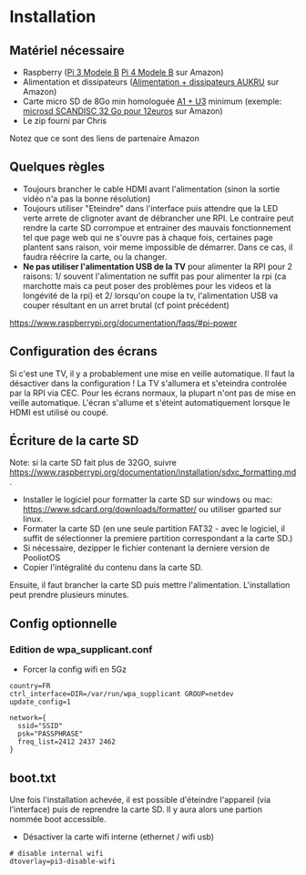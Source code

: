 # Installation

## Matériel nécessaire

- Raspberry ([Pi 3 Modele B](https://amzn.to/2M3CnbP) [Pi 4 Modele B](https://amzn.to/3sTwXRd) sur Amazon)
- Alimentation et dissipateurs ([Alimentation + dissipateurs AUKRU](https://amzn.to/39ShBnm) sur Amazon)
- Carte micro SD de 8Go min homologuée [A1 + U3](https://en.wikipedia.org/wiki/Secure_Digital#Speeds) minimum (exemple: [microsd SCANDISC 32 Go pour 12euros](https://amzn.to/39foS1L) sur Amazon)
- Le zip fourni par Chris

Notez que ce sont des liens de partenaire Amazon

## Quelques règles

- Toujours brancher le cable HDMI avant l'alimentation (sinon la sortie vidéo n'a pas la bonne résolution)
- Toujours utiliser "Eteindre" dans l'interface puis attendre que la LED verte arrete de clignoter avant de débrancher une RPI. Le contraire peut rendre la carte SD corrompue et entrainer des mauvais fonctionnement tel que page web qui ne s'ouvre pas à chaque fois, certaines page plantent sans raison, voir meme impossible de démarrer. Dans ce cas, il faudra réécrire la carte, ou la changer.
- **Ne pas utiliser l'alimentation USB de la TV** pour alimenter la RPI pour 2 raisons: 1/ souvent l'alimentation ne suffit pas pour alimenter la rpi (ca marchotte mais ca peut poser des problèmes pour les videos et la longévité de la rpi) et 2/ lorsqu'on coupe la tv, l'alimentation USB va couper résultant en un arret brutal (cf point précédent)

https://www.raspberrypi.org/documentation/faqs/#pi-power

## Configuration des écrans

Si c'est une TV, il y a probablement une mise en veille automatique. Il faut la désactiver dans la configuration ! La TV s'allumera et s'eteindra controlée par la RPI via CEC.
Pour les écrans normaux, la plupart n'ont pas de mise en veille automatique. L'écran s'allume et s'éteint automatiquement lorsque le HDMI est utilisé ou coupé.

## Écriture de la carte SD

Note: si la carte SD fait plus de 32GO, suivre https://www.raspberrypi.org/documentation/installation/sdxc_formatting.md.

- Installer le logiciel pour formatter la carte SD sur windows ou mac: https://www.sdcard.org/downloads/formatter/ ou utiliser gparted sur linux.
- Formater la carte SD (en une seule partition FAT32 - avec le logiciel, il suffit de sélectionner la premiere partition correspondant a la carte SD.)
- Si nécessaire, dezipper le fichier contenant la derniere version de PooliotOS
- Copier l'intégralité du contenu dans la carte SD.

Ensuite, il faut brancher la carte SD puis mettre l'alimentation. L'installation peut prendre plusieurs minutes.

## Config optionnelle

### Edition de wpa_supplicant.conf

- Forcer la config wifi en 5Gz

```
country=FR
ctrl_interface=DIR=/var/run/wpa_supplicant GROUP=netdev
update_config=1

network={
  ssid="SSID"
  psk="PASSPHRASE"
  freq_list=2412 2437 2462
}
```

## boot.txt

Une fois l'installation achevée, il est possible d'éteindre l'appareil (via l'interface) puis de reprendre la carte SD. Il y aura alors une partion nommée boot accessible.

- Désactiver la carte wifi interne (ethernet / wifi usb)

```
# disable internal wifi
dtoverlay=pi3-disable-wifi
```
